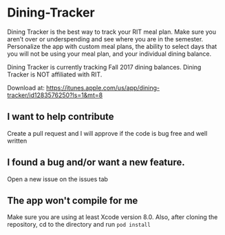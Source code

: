 # Dining-Tracker
Dining Tracker is the best way to track your RIT meal plan. Make sure you aren’t over or underspending and see where you are in the semester. Personalize the app with custom meal plans, the ability to select days that you will not be using your meal plan, and your individual dining balance.

Dining Tracker is currently tracking Fall 2017 dining balances. Dining Tracker is NOT affiliated with RIT.

Download at: https://itunes.apple.com/us/app/dining-tracker/id1283576250?ls=1&mt=8

## I want to help contribute
Create a pull request and I will approve if the code is bug free and well written

## I found a bug and/or want a new feature.
Open a new issue on the issues tab


## The app won't compile for me
Make sure you are using at least Xcode version 8.0. Also, after cloning the repository, cd to the directory and run `pod install`

